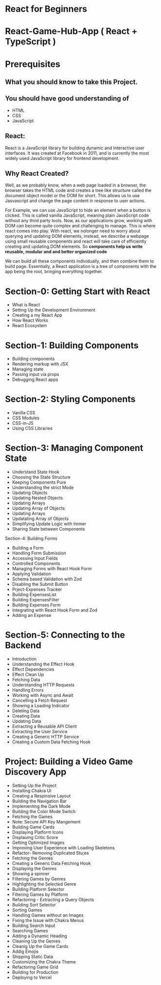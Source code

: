 # React for Beginners

# React-Game-Hub-App ( React + TypeScript )

# Prerequisites

## What you should know to take this Project.

## You should have good understanding of

- HTML
- CSS
- JavaScript

## React:

React is a JavaScript library for building dynamic and Interactive user interfaces. It was created at Facebook in 2011, and is currently the most widely used JavaScript library for frontend development.

## Why React Created?

Well, as we probably know, when a web page loaded in a browser, the browser takes the HTML code and creates a tree like structure called the document object model or the DOM for short. This allows us to use Jasvascript and change the page content in response to user actions.

For Example, we can use JavaScript to hide an element when a button is clicked. This is called vanilla JavaScript, meaning plain JavaScript code without any third party tools. Now, as our applications grow, working with DOM can become quite complex and challenging to manage. This is where react comes into play. With react, we nolonger need to worry about querying and updating DOM elements, instead, we describe a webpage using small reusable components and react will take care of efficiently creating and updating DOM elements. So <strong>components help us write reusable, modular and and better organized code</strong>

We can build all these components individually, and then combine them to build page. Essentially, a React application is a tree of components with the app being the root, bringing everything together.

# Section-0: Getting Start with React

- What is React
- Setting Up the Development Environment
- Creating a my React App
- How React Works
- React Ecosystem

# Section-1: Building Components

- Building components
- Rendering markup with JSX
- Managing state
- Passing input via props
- Debugging React apps

# Section-2: Styling Components

- Vanilla CSS
- CSS Modules
- CSS-in-JS
- Using CSS Libraries

# Section-3: Managing Component State

- Understand State Hook
- Choosing the State Structure
- Keeping Components Pure
- Understanding the strict Mode
- Updating Objects
- Updating Nested Objects
- Updating Arrays
- Updating Array of Objects
- Updating Arrays
- Updatating Array of Objects
- Simplifying Update Logic with Immer
- Sharing State between Components

Section-4: Building Forms

- Building a Form
- Handling Form Submission
- Accessing Input Fields
- Controlled Components
- Managing Forms with React Hook Form
- Applying Validation
- Schema based Validation with Zod
- Disabling the Submit Button
- Prject-Expenses Tracker
- Building ExpensesList
- Building ExpensesFilter
- Building Expenses Form
- Integrating with React Hook Form and Zod
- Adding an Expense

# Section-5: Connecting to the Backend
- Introduction
- Understanding the Effect Hook
- Effect Dependencies
- Effect Clean Up
- Fetching Data
- Understanding HTTP Requests
- Handling Errors
- Working with Async and Await
- Cancelling a Fetch Request
- Showing a Loading Indicator
- Deleting Data
- Creating Data
- Updating Data
- Extracting a Reusable API Client
- Extracting the User Service
- Creating a Generic HTTP Service
- Creating a Custom Data Fetching Hook

# Project: Building a Video Game Discovery App
- Setting Up the Project
- Installing Chakra UI
- Creating a Respinsive Layout
- Building the Navigation Bar
- Implementing the Dark Mode
- Building the Color Mode Switch
- Fetching the Games
- Note: Secure API Key Mangement 
- Building Game Cards
- Displaying Platform Icons
- Displauing Critic Score
- Getting Optimized Images
- Improving User Experience with Loading Skeletons
- Refactor- Removing Duplicated Stu;es
- Fetching the Genres
- Creating a Generic Data Fetching Hook
- Displaying the Genres
- Showing a spinner
- Filtering Games by Genres
- Highlighting the Selected Genre
- Building Platform Selector
- Filtering Games by Platform
- Refactoring - Extracting a Query Objects
- Building Sort Selector
- Sorting Games
- Handling Games without an Images
- Fixing the Issue with Chakra Menus
- Building Search Input
- Searching Games
- Adding a Dynamic Heading 
- Cleaning Up the Genres
- Cleanig Up the Game Cards
- Addig Emojis
- Shipping Static Data
- Customizing the Chakra Theme
- Refactoring Game Grid
- Building for Production
- Deploying to Vercel
